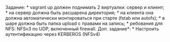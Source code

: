Задание:
	* vagrant up должен поднимать 2 виртуалки: сервер и клиент;
	* на сервер должна быть расшарена директория;
	* на клиента она должна автоматически монтироваться при старте (fstab или autofs);
    * в шаре должна быть папка upload с правами на запись;
    * ребования для NFS: NFSv3 по UDP, включенный firewall.
Доп. задание*: 
    * Настроить аутентификацию через KERBEROS (NFSv4)
